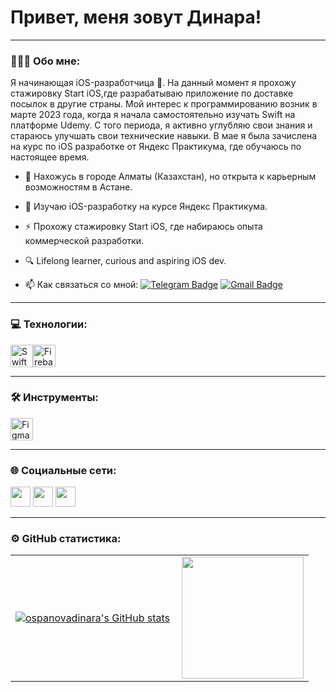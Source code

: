 # Привет, меня зовут Динара!

---

### 👩🏻‍💻 Обо мне:
Я начинающая iOS-разработчица . На данный момент я прохожу стажировку Start iOS,где разрабатываю приложение по доставке посылок в другие страны. Мой интерес к программированию возник в марте 2023 года, когда я начала самостоятельно изучать Swift на платформе Udemy. С того периода, я активно углубляю свои знания и стараюсь улучшать свои технические навыки. В мае я была зачислена на курс по iOS разработке от Яндекс Практикума, где обучаюсь по настоящее время. 


* 📍 Нахожусь в городе Алматы (Казахстан), но открыта к карьерным возможностям в Астане.
  
*  🔭 Изучаю iOS-разработку на курсе Яндекс Практикума.
  
*  ⚡ Прохожу стажировку Start iOS, где набираюсь опыта коммерческой разработки.
  
*  🔍 Lifelong learner, curious and aspiring iOS dev.
  
*  📫 Как связаться со мной: [![Telegram Badge](https://img.shields.io/badge/-ospanovadinara-blue?style=flat&logo=Telegram&logoColor=white)](https://t.me/sheisdi) [![Gmail Badge](https://img.shields.io/badge/-gmail-red?style=flat&logo=Gmail&logoColor=white)](mailto:dinaraosspanova@gmail.com)

  ---
  
  ### 💻 Технологии: 
<p align="left">
<a href="https://developer.apple.com/swift/" target="_blank" rel="noreferrer"><img src="https://raw.githubusercontent.com/danielcranney/readme-generator/main/public/icons/skills/swift-colored.svg" width="36" height="36" alt="Swift" /></a><a href="https://firebase.google.com/" target="_blank" rel="noreferrer"><img src="https://raw.githubusercontent.com/danielcranney/readme-generator/main/public/icons/skills/firebase-colored.svg" width="36" height="36" alt="Firebase" /></a>

---

  ### 🛠 Инструменты: 
<a href="https://www.figma.com/" target="_blank" rel="noreferrer"><img src="https://raw.githubusercontent.com/danielcranney/readme-generator/main/public/icons/skills/figma-colored.svg" width="36" height="36" alt="Figma" /></a>
                    </p>

---

### 🌐 Социальные сети:
 <p align="left">
 <a href="https://www.github.com/ospanovadinara" target="_blank" rel="noreferrer">
 <picture><source media="(prefers-color-scheme: dark)" srcset="https://raw.githubusercontent.com/danielcranney/readme-generator/main/public/icons/socials/github-dark.svg" /><source media="(prefers-color-scheme: light)" srcset="https://raw.githubusercontent.com/danielcranney/readme-generator/main/public/icons/socials/github.svg" /><img src="https://raw.githubusercontent.com/danielcranney/readme-generator/main/public/icons/socials/github.svg" width="32" height="32" /></picture></a>
<a href="http://www.instagram.com/osspanova.dinara" target="_blank" rel="noreferrer"><picture><source media="(prefers-color-scheme: dark)" srcset="undefined" /><source media="(prefers-color-scheme: light)" srcset="https://raw.githubusercontent.com/danielcranney/readme-generator/main/public/icons/socials/instagram.svg" /><img src="https://raw.githubusercontent.com/danielcranney/readme-generator/main/public/icons/socials/instagram.svg" width="32" height="32" /></picture></a>
<a href="https://www.linkedin.com/in/dinaraosspanova" target="_blank" rel="noreferrer"><picture><source media="(prefers-color-scheme: dark)" srcset="https://raw.githubusercontent.com/danielcranney/readme-generator/main/public/icons/socials/linkedin-dark.svg" /><source media="(prefers-color-scheme: light)" srcset="https://raw.githubusercontent.com/danielcranney/readme-generator/main/public/icons/socials/linkedin.svg" /><img src="https://raw.githubusercontent.com/danielcranney/readme-generator/main/public/icons/socials/linkedin.svg" width="32" height="32" /></picture></a></p>

---

### ⚙️ GitHub статистика:
<table>
  <tr>
  <td>
<a href="http://www.github.com/ospanovadinara"><img src="https://github-readme-stats.vercel.app/api?username=ospanovadinara&show_icons=true&hide=stars,contribs&count_private=true&title_color=3382ed&text_color=000000&icon_color=3382ed&bg_color=ffffff&hide_border=true&show_icons=true" alt="ospanovadinara's GitHub stats" /></a>
      </td>
    <td>
<a href="http://www.github.com/ospanovadinara"><img height="195px" align="right" src="https://github-readme-streak-stats.herokuapp.com/?user=ospanovadinara&stroke=000000&background=ffffff&ring=3382ed&fire=3382ed&currStreakNum=000000&currStreakLabel=3382ed&sideNums=000000&sideLabels=000000&dates=000000&hide_border=true" /></a>
  </td>
  </tr>
</table>
